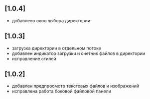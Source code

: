 ## [1.0.4]
- добавлено окно выбора директории
## [1.0.3]
- загрузка директории в отдельном потоке
- добавлен индикатор загрузки и счетчик файлов в директории
- исправление стилей
## [1.0.2]
- добавлен предпросмотр текстовых файлов и изображений
- исправлена работа боковой файловой панели